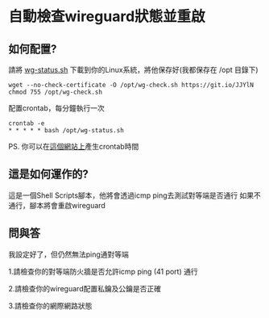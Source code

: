 # 自動檢查wireguard狀態並重啟

## 如何配置?

請將 [wg-status.sh](https://raw.githubusercontent.com/steveyiyo/check-wireguard-status/master/wg-check.sh) 下載到你的Linux系統，將他保存好(我都保存在 /opt 目錄下)
```
wget --no-check-certificate -O /opt/wg-check.sh https://git.io/JJYlN
chmod 755 /opt/wg-check.sh
```

配置crontab，每分鐘執行一次
```
crontab -e
* * * * * bash /opt/wg-status.sh
```

PS. 你可以在[這個網站上](https://crontab.guru/)產生crontab時間

## 這是如何運作的?

這是一個Shell Scripts腳本，他將會透過icmp ping去測試對等端是否通行
如果不通行，腳本將會重啟wireguard

## 問與答

我設定好了，但仍然無法ping通對等端

1.請檢查你的對等端防火牆是否允許icmp ping (41 port) 通行

2.請檢查你的wireguard配置私鑰及公鑰是否正確

3.請檢查你的網際網路狀態


<!-- 專案說明:
因為我的wireguard常常掛掉，只要重啟就恢復正常，所以我決定寫一個腳本來解決這個問題!
首先，先嘗試ping看看wireguard peer
如果沒有通，重啟wireguard
如果通了就不重啟
設定crontab自動執行scripts -->
